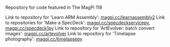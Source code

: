 Repository for code featured in The MagPi 118

Link to repository for 'Learn ARM Assembly': [magpi.cc/learnassembly2](https://magpi.cc/learnassembly3)
Link to repositories for 'Make a SpecDeck': [magpi.cc/specdeckservicepy](https://magpi.cc/specdeckservicepy), [magpi.cc/specdeck1py](https://magpi.cc/specdeck1py)
Link to repository for 'ArtEvolver: batch convert images': [magpi.cc/artevolver](https://magpi.cc/artevolver)
Link to repository for 'Timelapse photography': [magpi.cc/timelapsepy](https://magpi.cc/timelapsepy)